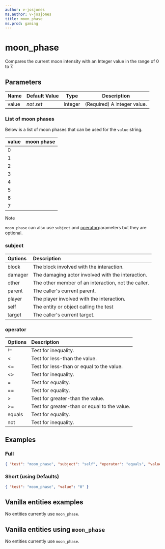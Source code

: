```yaml
---
author: v-josjones
ms.author: v-josjones
title: moon_phase
ms.prod: gaming
---
```


# moon_phase

Compares the current moon intensity with an Integer value in the range of 0 to 7.

## Parameters

|Name |Default Value  |Type  |Description  |
|---------|---------|---------|---------|
|value |*not set* |Integer |(Required) A integer value. |

### List of moon phases

Below is a list of moon phases that can be used for the `value` string.

|value |moon phase |
|------|-----------|
|0 | |
|1 | |
|2 | |
|3 | |
|4 | |
|5 | |
|6 | |
|7 | |

>[!Note]
>`moon_phase` can also use `subject` and [operator](../Definitions/NestedTables/operator.md)parameters but they are optional.

### subject

| Options| Description |
|:-----------|:-----------|
| block| The block involved with the interaction. |
| damager| The damaging actor involved with the interaction. |
| other| The other member of an interaction, not the caller. |
| parent| The caller's current parent. |
| player| The player involved with the interaction. |
| self| The entity or object calling the test |
| target| The caller's current target. |

### operator

| Options| Description |
|:-----------|:-----------|
| !=| Test for inequality. |
| <| Test for less-than the value. |
| <=| Test for less-than or equal to the value. |
| <>| Test for inequality. |
| =| Test for equality. |
| ==| Test for equality. |
| >| Test for greater-than the value. |
| >=| Test for greater-than or equal to the value. |
| equals| Test for equality. |
| not| Test for inequality. |

## Examples

### Full

```json
{ "test": "moon_phase", "subject": "self", "operator": "equals", "value": "0" }
```

### Short (using Defaults)

```json
{ "test": "moon_phase", "value": "0" }
```

## Vanilla entities examples

No entities currently use `moon_phase`.

## Vanilla entities using `moon_phase`

No entities currently use `moon_phase`.

